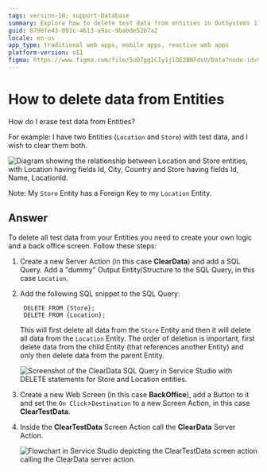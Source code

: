 ```yaml
---
tags: version-10; support-Database
summary: Explore how to delete test data from entities in OutSystems 11 (O11) using SQL queries and back office screens.
guid: 8796fe43-091c-4613-a9ac-9babde52b7a2
locale: en-us
app_type: traditional web apps, mobile apps, reactive web apps
platform-version: o11
figma: https://www.figma.com/file/5uD7gg1CIy1jlOE2BNFdsU/Data?node-id=942:233
---
```


# How to delete data from Entities

How do I erase test data from Entities? 

For example: I have two Entities (`Location` and `Store`) with test data, and I wish to clear them both. 

![Diagram showing the relationship between Location and Store entities, with Location having fields Id, City, Country and Store having fields Id, Name, LocationId.](images/sqldelete-00.png "Entity Relationship Diagram")

Note: My `Store` Entity has a Foreign Key to my `Location` Entity.

## Answer

To delete all test data from your Entities you need to create your own logic and a back office screen. Follow these steps:

1. Create a new Server Action (in this case **ClearData**) and add a SQL Query. Add a "dummy" Output Entity/Structure to the SQL Query, in this case `Location`.

1. Add the following SQL snippet to the SQL Query:

        DELETE FROM {Store};
        DELETE FROM {Location};

    This will first delete all data from the `Store` Entity and then it will delete all data from the `Location` Entity. The order of deletion is important, first delete data from the child Entity (that references another Entity) and only then delete data from the parent Entity.
    
    ![Screenshot of the ClearData SQL Query in Service Studio with DELETE statements for Store and Location entities.](images/sqldelete-01.png "SQL Query in Service Studio")

1. Create a new Web Screen (in this case **BackOffice**), add a Button to it and set the `On Click`>`Destination` to a new Screen Action, in this case **ClearTestData**.

1. Inside the **ClearTestData** Screen Action call the **ClearData** Server Action.

    ![Flowchart in Service Studio depicting the ClearTestData screen action calling the ClearData server action.](images/sqldelete-02.png "ClearTestData Screen Action Flow")
    
    
